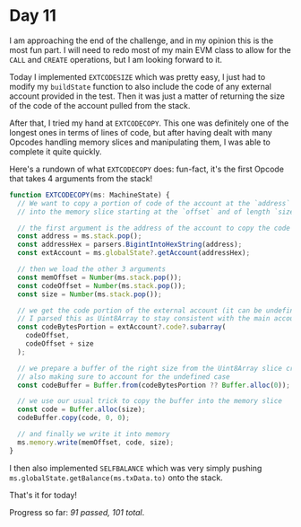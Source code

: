 # Day 11

I am approaching the end of the challenge, and in my opinion this is the most fun part. I will need to redo most of my main EVM class to allow for the `CALL` and `CREATE` operations, but I am looking forward to it.

Today I implemented `EXTCODESIZE` which was pretty easy, I just had to modify my `buildState` function to also include the code of any external account provided in the test. Then it was just a matter of returning the size of the code of the account pulled from the stack.

After that, I tried my hand at `EXTCODECOPY`. This one was definitely one of the longest ones in terms of lines of code, but after having dealt with many Opcodes handling memory slices and manipulating them, I was able to complete it quite quickly.

Here's a rundown of what `EXTCODECOPY` does: fun-fact, it's the first Opcode that takes 4 arguments from the stack!

```typescript
function EXTCODECOPY(ms: MachineState) {
  // We want to copy a portion of code of the account at the `address` on the stack
  // into the memory slice starting at the `offset` and of length `size` bytes

  // the first argument is the address of the account to copy the code from
  const address = ms.stack.pop();
  const addressHex = parsers.BigintIntoHexString(address);
  const extAccount = ms.globalState?.getAccount(addressHex);

  // then we load the other 3 arguments
  const memOffset = Number(ms.stack.pop());
  const codeOffset = Number(ms.stack.pop());
  const size = Number(ms.stack.pop());

  // we get the code portion of the external account (it can be undefined)
  // I parsed this as Uint8Array to stay consistent with the main account code
  const codeBytesPortion = extAccount?.code?.subarray(
    codeOffset,
    codeOffset + size
  );

  // we prepare a buffer of the right size from the Uint8Array slice created above
  // also making sure to account for the undefined case
  const codeBuffer = Buffer.from(codeBytesPortion ?? Buffer.alloc(0));

  // we use our usual trick to copy the buffer into the memory slice
  const code = Buffer.alloc(size);
  codeBuffer.copy(code, 0, 0);

  // and finally we write it into memory
  ms.memory.write(memOffset, code, size);
}
```

I then also implemented `SELFBALANCE` which was very simply pushing `ms.globalState.getBalance(ms.txData.to)` onto the stack.

That's it for today!

Progress so far: _91 passed, 101 total_.
